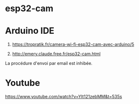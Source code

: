 # esp32-cam

# Arduino IDE

1. https://tropratik.fr/camera-wi-fi-esp32-cam-avec-arduino/5

2. http://emery.claude.free.fr/esp32-cam.html

La procédure d'envoi par email est inhibée.


# Youtube

https://www.youtube.com/watch?v=YIt121zebMM&t=535s
